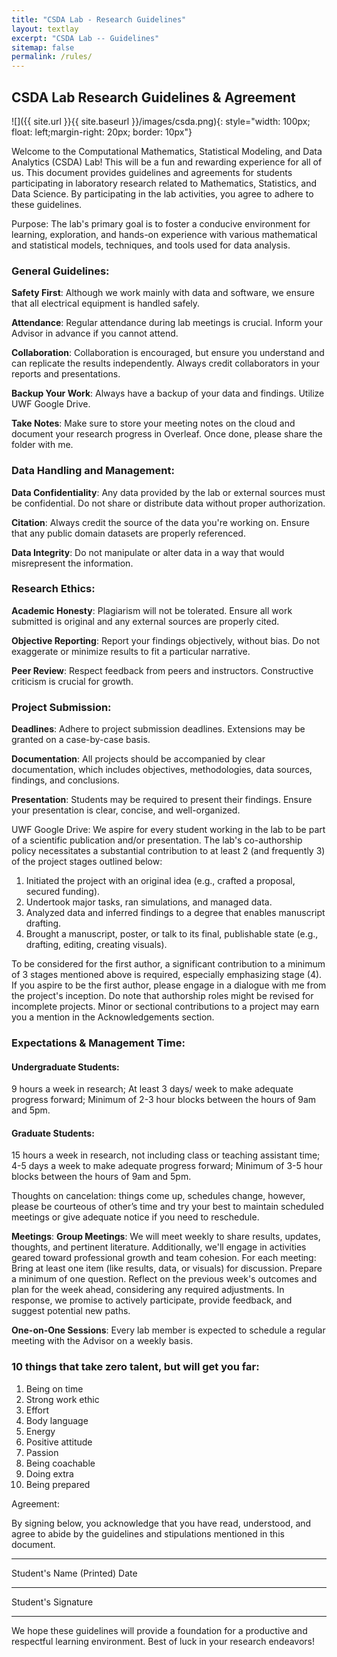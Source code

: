 ```yaml
---
title: "CSDA Lab - Research Guidelines"
layout: textlay
excerpt: "CSDA Lab -- Guidelines"
sitemap: false
permalink: /rules/
---
```


## CSDA Lab Research Guidelines & Agreement

 ![]({{ site.url }}{{ site.baseurl }}/images/csda.png){: style="width: 100px; float: left;margin-right: 20px; border: 10px"} <br>


Welcome to the Computational Mathematics, Statistical Modeling, and Data Analytics (CSDA) Lab! This will be a fun and rewarding experience for all of us. This document provides guidelines and agreements for students participating in laboratory research related to Mathematics, Statistics, and Data Science. By participating in the lab activities, you agree to adhere to these guidelines.

Purpose: The lab's primary goal is to foster a conducive environment for learning, exploration, and hands-on experience with various mathematical and statistical models, techniques, and tools used for data analysis.

### General Guidelines:

**Safety First**: Although we work mainly with data and software, we ensure that all electrical equipment is handled safely.

**Attendance**: Regular attendance during lab meetings is crucial. Inform your Advisor in advance if you cannot attend.

**Collaboration**: Collaboration is encouraged, but ensure you understand and can replicate the results independently. Always credit collaborators in your reports and presentations.

**Backup Your Work**: Always have a backup of your data and findings. Utilize UWF Google Drive.

**Take Notes**: Make sure to store your meeting notes on the cloud and document your research progress in Overleaf. Once done, please share the folder with me.

### Data Handling and Management:

**Data Confidentiality**: Any data provided by the lab or external sources must be confidential. Do not share or distribute data without proper authorization.

**Citation**: Always credit the source of the data you're working on. Ensure that any public domain datasets are properly referenced.

**Data Integrity**: Do not manipulate or alter data in a way that would misrepresent the information.

### Research Ethics:

**Academic Honesty**: Plagiarism will not be tolerated. Ensure all work submitted is original and any external sources are properly cited.

**Objective Reporting**: Report your findings objectively, without bias. Do not exaggerate or minimize results to fit a particular narrative.

**Peer Review**: Respect feedback from peers and instructors. Constructive criticism is crucial for growth.

### Project Submission:

**Deadlines**: Adhere to project submission deadlines. Extensions may be granted on a case-by-case basis.

**Documentation**: All projects should be accompanied by clear documentation, which includes objectives, methodologies, data sources, findings, and conclusions.

**Presentation**: Students may be required to present their findings. Ensure your presentation is clear, concise, and well-organized.


UWF Google Drive:
We aspire for every student working in the lab to be part of a scientific publication and/or presentation. The lab's co-authorship policy necessitates a substantial contribution to at least 2 (and frequently 3) of the project stages outlined below:

1) Initiated the project with an original idea (e.g., crafted a proposal, secured funding).
2) Undertook major tasks, ran simulations, and managed data.
3) Analyzed data and inferred findings to a degree that enables manuscript drafting.
4) Brought a manuscript, poster, or talk to its final, publishable state (e.g., drafting, editing, creating visuals).

To be considered for the first author, a significant contribution to a minimum of 3 stages mentioned above is required, especially emphasizing stage (4). If you aspire to be the first author, please engage in a dialogue with me from the project's inception. Do note that authorship roles might be revised for incomplete projects. Minor or sectional contributions to a project may earn you a mention in the Acknowledgements section.

### Expectations & Management Time: 

#### Undergraduate Students: 
9 hours a week in research; 
At least 3 days/ week to make adequate progress forward; 
Minimum of 2-3 hour blocks between the hours of 9am and 5pm.

#### Graduate Students: 
15 hours a week in research, not including class or teaching assistant time; 
4-5 days a week to make adequate progress forward; 
Minimum of 3-5 hour blocks between the hours of 9am and 5pm. 

Thoughts on cancelation: things come up, schedules change, however, please be courteous of other’s time and try your best to maintain scheduled meetings or give adequate notice if you need to reschedule.

**Meetings**:
**Group Meetings**:
We will meet weekly to share results, updates, thoughts, and pertinent literature. Additionally, we'll engage in activities geared toward professional growth and team cohesion. For each meeting:
Bring at least one item (like results, data, or visuals) for discussion.
Prepare a minimum of one question.
Reflect on the previous week's outcomes and plan for the week ahead, considering any required adjustments.
In response, we promise to actively participate, provide feedback, and suggest potential new paths.

**One-on-One Sessions**: Every lab member is expected to schedule a regular meeting with the Advisor on a weekly basis. 

### 10 things that take zero talent, but will get you far: 
1. Being on time 
2. Strong work ethic 
3. Effort 
4. Body language 
5. Energy
6. Positive attitude 
7. Passion 
8. Being coachable 
9. Doing extra 
10. Being prepared


Agreement:

By signing below, you acknowledge that you have read, understood, and agree to abide by the guidelines and stipulations mentioned in this document.

_______________________        ______________  
Student's Name (Printed)              Date

_______________________  
Student's Signature

---

We hope these guidelines will provide a foundation for a productive and respectful learning environment. Best of luck in your research endeavors!





